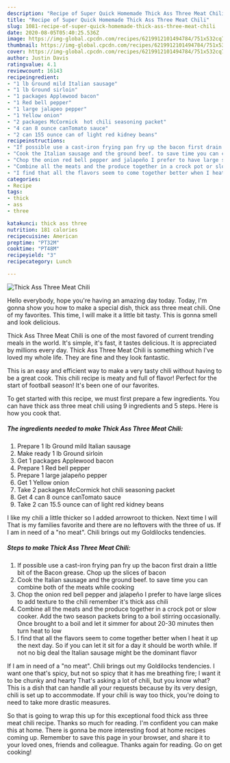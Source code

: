 ```yaml
---
description: "Recipe of Super Quick Homemade Thick Ass Three Meat Chili"
title: "Recipe of Super Quick Homemade Thick Ass Three Meat Chili"
slug: 1081-recipe-of-super-quick-homemade-thick-ass-three-meat-chili
date: 2020-08-05T05:40:25.536Z
image: https://img-global.cpcdn.com/recipes/6219912101494784/751x532cq70/thick-ass-three-meat-chili-recipe-main-photo.jpg
thumbnail: https://img-global.cpcdn.com/recipes/6219912101494784/751x532cq70/thick-ass-three-meat-chili-recipe-main-photo.jpg
cover: https://img-global.cpcdn.com/recipes/6219912101494784/751x532cq70/thick-ass-three-meat-chili-recipe-main-photo.jpg
author: Justin Davis
ratingvalue: 4.1
reviewcount: 16143
recipeingredient:
- "1 lb Ground mild Italian sausage"
- "1 lb Ground sirloin"
- "1 packages Applewood bacon"
- "1 Red bell pepper"
- "1 large jalapeo pepper"
- "1 Yellow onion"
- "2 packages McCormick  hot chili seasoning packet"
- "4 can 8 ounce canTomato sauce"
- "2 can 155 ounce can of light red kidney beans"
recipeinstructions:
- "If possible use a cast-iron frying pan fry up the bacon first drain a little bit of the Bacon grease. Chop up the slices of bacon"
- "Cook the Italian sausage and the ground beef. to save time you can combine both of the meats while cooking"
- "Chop the onion red bell pepper and jalapeño I prefer to have large slices to add texture to the chili remember it&#39;s thick ass chili"
- "Combine all the meats and the produce together in a crock pot or slow cooker. Add the two season packets bring to a boil stirring occasionally. Once brought to a boil and let it simmer for about 20-30 minutes then turn heat to low"
- "I find that all the flavors seem to come together better when I heat it up the next day. So if you can let it sit for a day it should be worth while. If not no big deal the Italian sausage might be the dominant flavor"
categories:
- Recipe
tags:
- thick
- ass
- three

katakunci: thick ass three 
nutrition: 181 calories
recipecuisine: American
preptime: "PT32M"
cooktime: "PT48M"
recipeyield: "3"
recipecategory: Lunch

---
```



![Thick Ass Three Meat Chili](https://img-global.cpcdn.com/recipes/6219912101494784/751x532cq70/thick-ass-three-meat-chili-recipe-main-photo.jpg)

Hello everybody, hope you're having an amazing day today. Today, I'm gonna show you how to make a special dish, thick ass three meat chili. One of my favorites. This time, I will make it a little bit tasty. This is gonna smell and look delicious.

Thick Ass Three Meat Chili is one of the most favored of current trending meals in the world. It's simple, it's fast, it tastes delicious. It is appreciated by millions every day. Thick Ass Three Meat Chili is something which I've loved my whole life. They are fine and they look fantastic.

This is an easy and efficient way to make a very tasty chili without having to be a great cook. This chili recipe is meaty and full of flavor! Perfect for the start of football season! It&#39;s been one of our favorites.


To get started with this recipe, we must first prepare a few ingredients. You can have thick ass three meat chili using 9 ingredients and 5 steps. Here is how you cook that.

<!--inarticleads1-->

##### The ingredients needed to make Thick Ass Three Meat Chili:

1. Prepare 1 lb Ground mild Italian sausage
1. Make ready 1 lb Ground sirloin
1. Get 1 packages Applewood bacon
1. Prepare 1 Red bell pepper
1. Prepare 1 large jalapeño pepper
1. Get 1 Yellow onion
1. Take 2 packages McCormick  hot chili seasoning packet
1. Get 4 can 8 ounce canTomato sauce
1. Take 2 can 15.5 ounce can of light red kidney beans


I like my chili a little thicker so I added arrowroot to thicken. Next time I will That is my families favorite and there are no leftovers with the three of us. If I am in need of a &#34;no meat&#34;. Chili brings out my Goldilocks tendencies. 

<!--inarticleads2-->

##### Steps to make Thick Ass Three Meat Chili:

1. If possible use a cast-iron frying pan fry up the bacon first drain a little bit of the Bacon grease. Chop up the slices of bacon
1. Cook the Italian sausage and the ground beef. to save time you can combine both of the meats while cooking
1. Chop the onion red bell pepper and jalapeño I prefer to have large slices to add texture to the chili remember it&#39;s thick ass chili
1. Combine all the meats and the produce together in a crock pot or slow cooker. Add the two season packets bring to a boil stirring occasionally. Once brought to a boil and let it simmer for about 20-30 minutes then turn heat to low
1. I find that all the flavors seem to come together better when I heat it up the next day. So if you can let it sit for a day it should be worth while. If not no big deal the Italian sausage might be the dominant flavor


If I am in need of a &#34;no meat&#34;. Chili brings out my Goldilocks tendencies. I want one that&#39;s spicy, but not so spicy that it has me breathing fire; I want it to be chunky and hearty That&#39;s asking a lot of chili, but you know what? This is a dish that can handle all your requests because by its very design, chili is set up to accommodate. If your chili is way too thick, you&#39;re doing to need to take more drastic measures. 

So that is going to wrap this up for this exceptional food thick ass three meat chili recipe. Thanks so much for reading. I'm confident you can make this at home. There is gonna be more interesting food at home recipes coming up. Remember to save this page in your browser, and share it to your loved ones, friends and colleague. Thanks again for reading. Go on get cooking!

